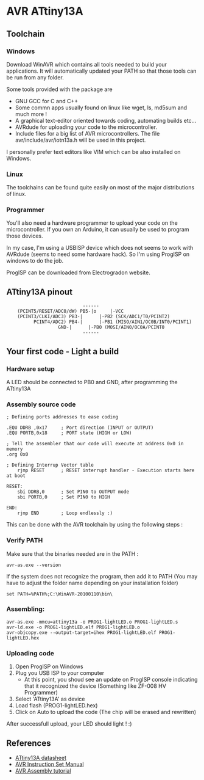 # AVR ATtiny13A

## Toolchain

### Windows 

Download WinAVR which contains all tools needed to build your applications. It will automatically updated your PATH so that those tools can be run from any folder.

Some tools provided with the package are 
 * GNU GCC for C and C++
 * Some commn apps usually found on linux like wget, ls, md5sum and much more ! 
 * A graphical text-editor oriented towards coding, automating builds etc...
 * AVRdude for uploading your code to the microcontroller.
 * Include files for a big list of AVR microcontrollers. The file avr/include/avr/iotn13a.h will be used in this project.

I personally prefer text editors like VIM which can be also installed on Windows.

### Linux

The toolchains can be found quite easily on most of the major distributions of linux.

### Programmer

You'll also need a hardware programmer to upload your code on the microcontroller. If you own an Arduino, it can usually be used to program those devices.

In my case, I'm using a USBISP device which does not seems to work with AVRdude (seems to need some hardware hack). So I'm using ProgISP on windows to do the job.

ProgISP can be downloaded from Electrogradon website.

## ATtiny13A pinout

```
	                        ------
    (PCINT5/RESET/ADC0/dW) PB5-|o     |-VCC
	(PCINT3/CLKI/ADC3) PB3-|      |-PB2 (SCK/ADC1/T0/PCINT2)
	      PCINT4/ADC2) PB4-|      |-PB1 (MISO/AIN1/OC0B/INT0/PCINT1)
	      		   GND-|      |-PB0 (MOSI/AIN0/OC0A/PCINT0
	                        ------
```

## Your first code - Light a build

### Hardware setup

A LED should be connected to PB0 and GND, after programming the ATtiny13A

### Assembly source code

```Assembly
; Defining ports addresses to ease coding

.EQU DDRB ,0x17     ; Port direction (INPUT or OUTPUT)
.EQU PORTB,0x18     ; PORT state (HIGH or LOW)

; Tell the assembler that our code will execute at address 0x0 in memory
.org 0x0

; Defining Interrup Vector table
    rjmp RESET      ; RESET interrupt handler - Execution starts here at boot

RESET:
    sbi DDRB,0      ; Set PIN0 to OUTPUT mode
    sbi PORTB,0     ; Set PIN0 to HIGH

END:
    rjmp END        ; Loop endlessly :)
```

This can be done with the AVR toolchain by using the following steps : 

### Verify PATH

Make sure that the binaries needed are in the PATH : 

```
avr-as.exe --version
```

If the system does not recognize the program, then add it to PATH (You may have to adjust the folder name depending on your installation folder)

```
set PATH=%PATH%;C:\WinAVR-20100110\bin\
```

### Assembling: 

```
avr-as.exe -mmcu=attiny13a -o PROG1-lightLED.o PROG1-lightLED.s
avr-ld.exe -o PROG1-lightLED.elf PROG1-lightLED.o 
avr-objcopy.exe --output-target=ihex PROG1-lightLED.elf PROG1-lightLED.hex
```

### Uploading code 

1. Open ProgISP on Windows
2. Plug you USB ISP to your computer
    * At this point, you shoud see an update on ProgISP console indicating that it recognized the device (Something like ZF-008 HV Programmer)
3. Select 'ATtiny13A' as device
4. Load flash (PROG1-lightLED.hex)
5. Click on Auto to upload the code (The chip will be erased and rewritten)

After successfull upload, your LED should light ! :)

## References
 * [ATtiny13A datasheet](www.atmel.com/images/doc8126.pdf)
 * [AVR Instruction Set Manual](www.atmel.com/images/Atmel-0856-AVR-Instruction-Set-Manual.pdf)
 * [AVR Assembly tutorial](http://www.avr-asm-download.de/beginner_en.pdf)
